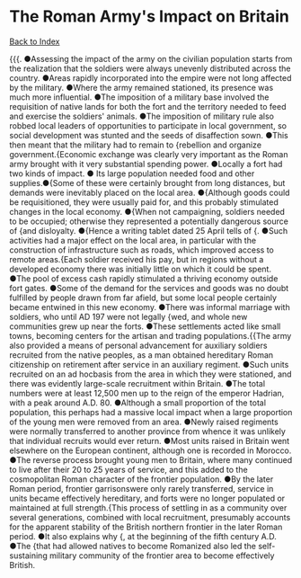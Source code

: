 # The Roman Army's Impact on Britain
[Back to Index](https://github.com/windows10010/tpoExtractor/blob/master/README.md)

{{{. ●Assessing the impact of the army on the civilian population starts from the realization that the soldiers were always unevenly distributed across the country. ●Areas rapidly incorporated into the empire were not long affected by the military. ●Where the army remained stationed, its presence was much more influential. ●The imposition of a military base involved the requisition of native lands for both the fort and the territory needed to feed and exercise the soldiers' animals. ●The imposition of military rule also robbed local leaders of opportunities to participate in local government, so social development was stunted and the seeds of disaffection sown. ●This then meant that the military had to remain to {rebellion and organize government.{Economic exchange was clearly very important as the Roman army brought with it very substantial spending power. ●Locally a fort had two kinds of impact. ●
Its large population needed food and other supplies.●{Some of these were certainly brought from long distances, but demands were inevitably placed on the local area. ●{Although goods could be requisitioned, they were usually paid for, and this probably stimulated changes in the local economy.
●{When not campaigning, soldiers needed to be occupied; otherwise they represented a potentially dangerous source of {and disloyalty. ●{Hence a writing tablet dated 25 April tells of {. 
●Such activities had a major effect on the local area, in particular with the construction of infrastructure such as roads, which improved access to remote areas.{Each soldier received his pay, but in regions without a developed economy there was initially little on which it could be spent. ●The pool of excess cash rapidly stimulated a thriving economy outside fort gates. ●Some of the demand for the services and goods was no doubt fulfilled by people drawn from far afield, but some local people certainly became entwined in this new economy. ●There was informal marriage with soldiers, who until AD 197 were not legally {wed, and whole new communities grew up near the forts. ●These settlements acted like small towns, becoming centers for the artisan and trading populations.{{The army also provided a means of personal advancement for auxiliary soldiers recruited from the native peoples, as a man obtained hereditary Roman citizenship on retirement after service in an auxiliary regiment. ●Such units recruited on an ad hocbasis from the area in which they were stationed, and there was evidently large-scale recruitment within Britain. ●The total numbers were at least 12,500 men up to the reign of the emperor Hadrian, with a peak around A.D. 80. ●Although a small proportion of the total population, this perhaps had a massive local impact when a large proportion of the young men were removed from an area. ●Newly raised regiments were normally transferred to another province from whence it was unlikely that individual recruits would ever return. ●Most units raised in Britain went elsewhere on the European continent, although one is recorded in Morocco. ●The reverse process brought young men to Britain, where many continued to live after their 20 to 25 years of service, and this added to the cosmopolitan Roman character of the frontier population. ●By the later Roman period, frontier garrisonswere only rarely transferred, service in units became effectively hereditary, and forts were no longer populated or maintained at full strength.{This process of settling in as a community over several generations, combined with local recruitment, presumably accounts for the apparent stability of the British northern frontier in the later Roman period. ●It also explains why {, at the beginning of the fifth century A.D. ●The {that had allowed natives to become Romanized also led the self-sustaining military community of the frontier area to become effectively British.